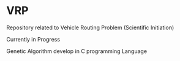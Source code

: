 # VRP
Repository related to Vehicle Routing Problem (Scientific Initiation)

Currently in Progress

Genetic Algorithm develop in C programming Language






